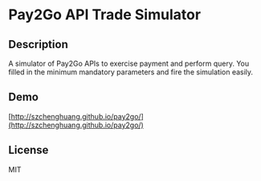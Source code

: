 # Pay2Go API Trade Simulator

## Description
A simulator of Pay2Go APIs to exercise payment and perform query. You filled in the minimum mandatory parameters and fire the simulation easily.

## Demo
[http://szchenghuang.github.io/pay2go/](http://szchenghuang.github.io/pay2go/)

## License
MIT
